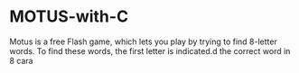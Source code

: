# MOTUS-with-C
Motus is a free Flash game, which lets you play by trying to find 8-letter words. To find these words, the first letter is indicated.d the correct word in 8 cara
